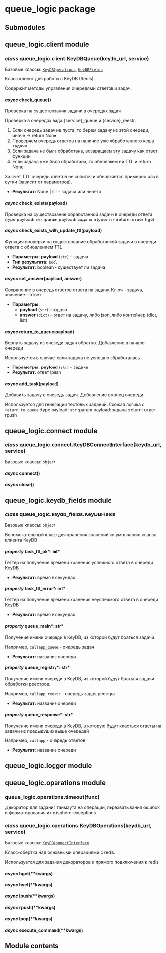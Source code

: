 # queue_logic package

## Submodules

## queue_logic.client module

### *class* queue_logic.client.KeyDBQueue(keydb_url, service)

Базовые классы: [`KeyDBOperations`](#queue_logic.operations.KeyDBOperations), [`KeyDBFields`](#queue_logic.keydb_fields.KeyDBFields)

Класс клиент для работы с KeyDB (Redis).

Содержит методы управления очередями ответов и задач.

#### *async* check_queue()

Проверка на существования задачи в очередях задач

Проверка в очередях вида {service}_queue и {service}_reestr.

1. Если очередь задач не пуста, то берем задачу из этой очереди, иначе -> return None
2. Проверяем очередь ответов на наличие уже обработанного кеша задачи.
3. Если задача не была обработана, возвращаем эту задачу как ответ функции
4. Если задача уже была обработана, то обновляем ей TTL и return None

За счет TTL очередь ответов не копится и обновляется примерно раз в сутки
(зависит от параметров).

* **Результат:**
  None | str - задача или ничего

#### *async* check_exists(payload)

Проверка на существование обработанной задачи в очереди ответа
:type payload: `str`
:param payload: задача
:rtype: `str`
:return: ответ hget

#### *async* check_exists_with_update_ttl(payload)

Функция проверки на существование обработанной задачи в
очереди ответа с обновлением TTL

* **Параметры:**
  **payload** (`str`) – задача
* **Тип результата:**
  `bool`
* **Результат:**
  boolean - существует ли задача

#### *async* set_answer(payload, answer)

Сохранение в очередь ответов ответа на задачу. Ключ - задача, значение - ответ

* **Параметры:**
  * **payload** (`str`) – задача
  * **answer** (`dict`) – ответ на задачу, либо json, либо контейнер (dict, list)

#### *async* return_to_queue(payload)

Вернуть задачу из очереди задач обратно. Добавление в начало очереди

Используется в случае, если задача не успешно обработалась

* **Параметры:**
  **payload** (`str`) – задача
* **Результат:**
  ответ lpush

#### *async* add_task(payload)

Добавить задачу в очередь задач. Добавление в конец очереди

Используется для генерации тестовых заданий. Схожая логика с `return_to_queue`
:type payload: `str`
:param payload: задача
:return: ответ rpush

## queue_logic.connect module

### *class* queue_logic.connect.KeyDBConnectInterface(keydb_url, service)

Базовые классы: `object`

#### *async* connect()

#### *async* close()

## queue_logic.keydb_fields module

### *class* queue_logic.keydb_fields.KeyDBFields

Базовые классы: `object`

Вспомогательный класс для хранения значений по умолчанию класса клиента KeyDB

#### *property* task_ttl_ok*: int*

Геттер на получение времени хранения успешного ответа в очереди KeyDB

* **Результат:**
  время в секундах

#### *property* task_ttl_error*: int*

Геттер на получение времени хранения неуспешного ответа в очереди KeyDB

* **Результат:**
  время в секундах

#### *property* queue_main*: str*

Получение имени очереди в KeyDB, из которой будут браться задачи.

Например, `callapp_queue` - очередь задач

* **Результат:**
  название очереди

#### *property* queue_registry*: str*

Получение имени очереди в KeyDB, из которой будут браться задачи
обработки реестров.

Например, `callapp_reestr` - очередь задач реестра

* **Результат:**
  название очереди

#### *property* queue_response*: str*

Получение имени очереди в KeyDB, в которую будут класться ответы
на задачи из предыдуших выше очередей

Например, `callapp` - очередь ответов

* **Результат:**
  название очереди

## queue_logic.logger module

## queue_logic.operations module

### queue_logic.operations.timeout(func)

Декоратор для задания таймаута на операции, перехватывания ошибок и
форматирования их в isphere-exceptions

### *class* queue_logic.operations.KeyDBOperations(keydb_url, service)

Базовые классы: [`KeyDBConnectInterface`](#queue_logic.connect.KeyDBConnectInterface)

Класс-обертка над основными операциями с redis.

Используется для задания декораторов и прямого подключения к redis

#### *async* hget(\*\*kwargs)

#### *async* hset(\*\*kwargs)

#### *async* lpush(\*\*kwargs)

#### *async* rpush(\*\*kwargs)

#### *async* lpop(\*\*kwargs)

#### *async* execute_command(\*\*kwargs)

## Module contents
